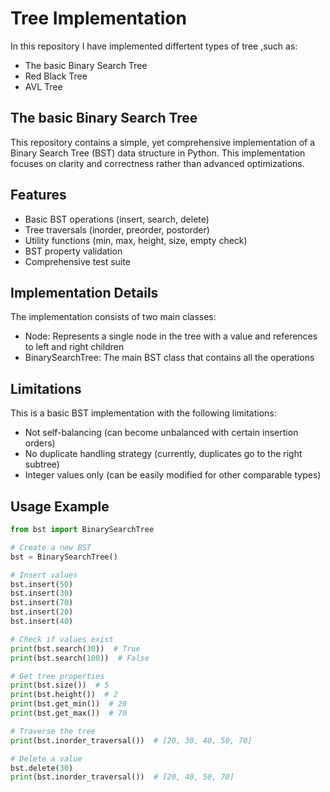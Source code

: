 # Tree Implementation
In this repository I have implemented differtent types of tree ,such as:
 * The basic Binary Search Tree
 *  Red Black Tree
 *  AVL Tree
## The basic Binary Search Tree
This repository contains a simple, yet comprehensive implementation of a Binary Search Tree (BST) data structure in Python. This implementation focuses on clarity and correctness rather than advanced optimizations.
## Features
* Basic BST operations (insert, search, delete)
* Tree traversals (inorder, preorder, postorder)
* Utility functions (min, max, height, size, empty check)
* BST property validation
* Comprehensive test suite

## Implementation Details
The implementation consists of two main classes:
  * Node: Represents a single node in the tree with a value and references to left and right children
  * BinarySearchTree: The main BST class that contains all the operations
## Limitations
This is a basic BST implementation with the following limitations:

* Not self-balancing (can become unbalanced with certain insertion orders)
* No duplicate handling strategy (currently, duplicates go to the right subtree)
* Integer values only (can be easily modified for other comparable types)
## Usage Example
``` python
from bst import BinarySearchTree

# Create a new BST
bst = BinarySearchTree()

# Insert values
bst.insert(50)
bst.insert(30)
bst.insert(70)
bst.insert(20)
bst.insert(40)

# Check if values exist
print(bst.search(30))  # True
print(bst.search(100))  # False

# Get tree properties
print(bst.size())  # 5
print(bst.height())  # 2
print(bst.get_min())  # 20
print(bst.get_max())  # 70

# Traverse the tree
print(bst.inorder_traversal())  # [20, 30, 40, 50, 70]

# Delete a value
bst.delete(30)
print(bst.inorder_traversal())  # [20, 40, 50, 70]
```
